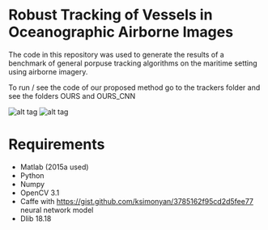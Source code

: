 

# Robust Tracking of Vessels in Oceanographic Airborne Images

The code in this repository was used to generate the results of a benchmark of general porpuse tracking algorithms on the maritime setting using airborne imagery.

To run / see the code of our proposed method go to the trackers folder and see the folders OURS and OURS_CNN

![alt tag](http://imagizer.imageshack.us/v2/320x240q90/921/mLQFyd.png) ![alt tag](http://imagizer.imageshack.us/v2/320x240q90/921/mLQFyd.png) 

# Requirements

- Matlab (2015a used)
- Python 
- Numpy
- OpenCV 3.1
- Caffe with https://gist.github.com/ksimonyan/3785162f95cd2d5fee77 neural network model
- Dlib 18.18





